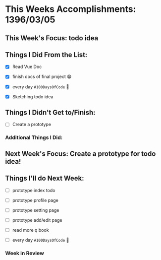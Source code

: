 # This Weeks Accomplishments: 1396/03/05

## This Week's Focus: todo idea

## Things I Did From the List: 

- [x] Read Vue Doc 
- [x] finish docs of final project 😁
- [x] every day `#100DaysOfCode` 💪
- [x] Sketching todo idea



## Things I Didn't Get to/Finish:
- [ ] Create a prototype
### Additional Things I Did:

## Next Week's Focus: Create a prototype for todo idea!

## Things I'll do Next Week:
- [ ] prototype index todo
- [ ] prototype profile page
- [ ] prototype setting page
- [ ] prototype add/edit page
- [ ] read more q book
- [ ] every day `#100DaysOfCode` 💪



 
### Week in Review
